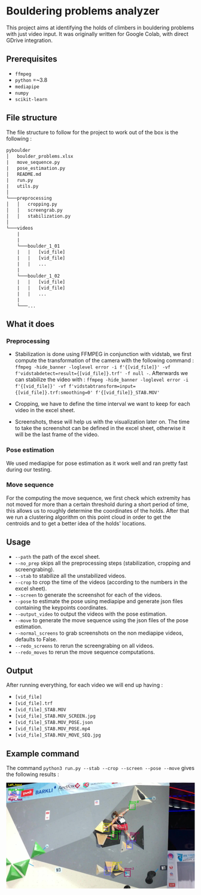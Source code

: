 # Bouldering problems analyzer

This project aims at identifying the holds of climbers in bouldering problems with just video input.
It was originally written for Google Colab, with direct GDrive integration.

## Prerequisites

* `ffmpeg`
* `python` =~3.8
* `mediapipe`
* `numpy`
* `scikit-learn`

## File structure

The file structure to follow for the project to work out of the box is the following :
```
pyboulder
│   boulder_problems.xlsx
|   move_sequence.py
|   pose_estimation.py    
│   README.md
|   run.py    
|   utils.py    
│
└───preprocessing
│   │   cropping.py
│   │   screengrab.py
│   │   stabilization.py
│   
└───videos
    |
    |
    └───boulder_1_01
    |   |   [vid_file]
    |   |   [vid_file]
    |   |   ...
    |
    └───boulder_1_02
    |   |   [vid_file]
    |   |   [vid_file]
    |   |   ...
    |
    └───...
```

## What it does

### Preprocessing

* Stabilization is done using FFMPEG in conjunction with vidstab, we first compute the transformation of the camera with the following command :
`ffmpeg -hide_banner -loglevel error -i f'{[vid_file]}' -vf f'vidstabdetect=result={[vid_file]}.trf' -f null -`. Afterwards we can stabilize the video with : `ffmpeg -hide_banner -loglevel error -i f'{[vid_file]}' -vf f'vidstabtransform=input={[vid_file]}.trf:smoothing=0' f'{[vid_file]}_STAB.MOV'`

* Cropping, we have to define the time interval we want to keep for each video in the excel sheet.

* Screenshots, these will help us with the visualization later on. The time to take the screenshot can be defined in the excel sheet, otherwise it will be the last frame of the video.

### Pose estimation

We used mediapipe for pose estimation as it work well and ran pretty fast during our testing.

### Move sequence

For the computing the move sequence, we first check which extremity has not moved for more than a certain threshold during a short period of time, this allows us to roughly determine the coordinates of the holds. After that we run a clustering algorithm on this point cloud in order to get the centroids and to get a better idea of the holds' locations.

## Usage

* `--path` the path of the excel sheet.
* `--no_prep` skips all the preprocessing steps (stabilization, cropping and screengrabing).
* `--stab` to stabilize all the unstabilized videos.
* `--crop` to crop the time of the videos (according to the numbers in the excel sheet).
* `--screen` to generate the screenshot for each of the videos.
* `--pose` to estimate the pose using mediapipe and generate json files containing the keypoints coordinates.
* `--output_video` to output the videos with the pose estimation.
* `--move` to generate the move sequence using the json files of the pose estimation.
* `--normal_screens` to grab screenshots on the non mediapipe videos, defaults to False.
* `--redo_screens` to rerun the screengrabing on all videos.
* `--redo_moves` to rerun the move sequence computations.

## Output

After running everything, for each video we will end up having :

* `[vid_file]`
* `[vid_file].trf`
* `[vid_file]_STAB.MOV`
* `[vid_file]_STAB.MOV_SCREEN.jpg`
* `[vid_file]_STAB.MOV_POSE.json` 
* `[vid_file]_STAB.MOV_POSE.mp4` 
* `[vid_file]_STAB.MOV_MOVE_SEQ.jpg`

## Example command 

The command `python3 run.py --stab --crop --screen --pose --move` gives the following results :

![Example result](docs/res.jpg)
